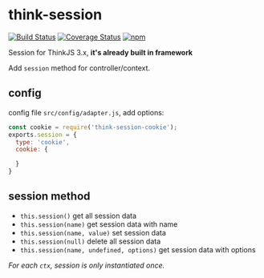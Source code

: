 # think-session
[![Build Status](https://img.shields.io/travis/thinkjs/think-session/master.svg?style=flat-square)](https://travis-ci.org/thinkjs/think-session)
[![Coverage Status](https://img.shields.io/coveralls/thinkjs/think-session/master.svg?style=flat-square)](https://coveralls.io/github/thinkjs/think-session?branch=master)
[![npm](https://img.shields.io/npm/v/think-session.svg?colorB=brightgreen&style=flat-square)](https://www.npmjs.com/package/think-session)


Session for ThinkJS 3.x, **it's already built in framework**

Add `session` method for controller/context.

## config

config file `src/config/adapter.js`, add options:

```js
const cookie = require('think-session-cookie');
exports.session = {
  type: 'cookie',
  cookie: {

  }
}
```

## session method

* `this.session()` get all session data
* `this.session(name)` get session data with name
* `this.session(name, value)` set session data
* `this.session(null)` delete all session data
* `this.session(name, undefined, options)` get session data with options

*For each `ctx`, session is only instantiated once.*
